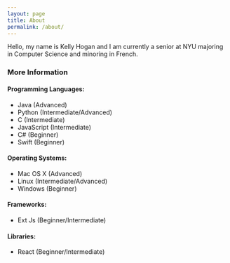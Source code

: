 ```yaml
---
layout: page
title: About
permalink: /about/
---
```


Hello, my name is Kelly Hogan and I am currently a senior at NYU majoring in Computer Science and minoring in French.

### More Information

#### Programming Languages:
* Java (Advanced)
* Python (Intermediate/Advanced)
* C (Intermediate)
* JavaScript (Intermediate)
* C# (Beginner)
* Swift (Beginner)

#### Operating Systems:
* Mac OS X (Advanced)
* Linux (Intermediate/Advanced)
* Windows (Beginner)   

#### Frameworks:
* Ext Js (Beginner/Intermediate)

#### Libraries:
* React (Beginner/Intermediate)
